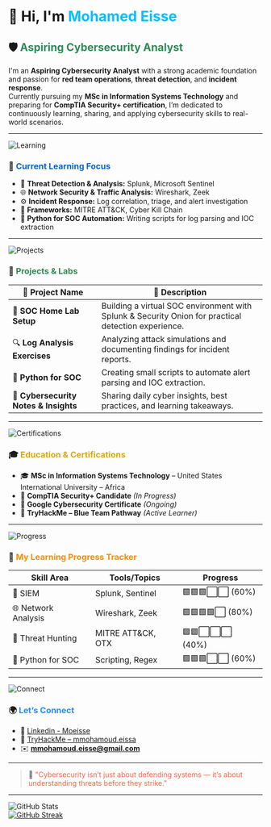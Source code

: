 # 👋 Hi, I'm <span style="color:#00BFFF;">Mohamed Eisse</span>  

## 🛡️ <span style="color:#2E8B57;">Aspiring Cybersecurity Analyst</span>  
I'm an **Aspiring Cybersecurity Analyst** with a strong academic foundation and passion for **red team operations**, **threat detection**, and **incident response**.  
Currently pursuing my **MSc in Information Systems Technology** and preparing for **CompTIA Security+ certification**, I’m dedicated to continuously learning, sharing, and applying cybersecurity skills to real-world scenarios.  

---

![Learning](https://img.shields.io/badge/Learning%20Focus-Blue?style=for-the-badge&color=0A66C2)

### 🎯 <span style="color:#0A66C2;">Current Learning Focus</span>
- 🧿 **Threat Detection & Analysis:** Splunk, Microsoft Sentinel  
- 🌐 **Network Security & Traffic Analysis:** Wireshark, Zeek  
- ⚙️ **Incident Response:** Log correlation, triage, and alert investigation  
- 🧰 **Frameworks:** MITRE ATT&CK, Cyber Kill Chain  
- 🐍 **Python for SOC Automation:** Writing scripts for log parsing and IOC extraction  

---

![Projects](https://img.shields.io/badge/Projects%20and%20Labs-Green?style=for-the-badge&color=2E8B57)

### 💼 <span style="color:#2E8B57;">Projects & Labs</span>
| 🧩 Project Name | 💬 Description |
|------------------|----------------|
| 🧿 **SOC Home Lab Setup** | Building a virtual SOC environment with Splunk & Security Onion for practical detection experience. |
| 🔍 **Log Analysis Exercises** | Analyzing attack simulations and documenting findings for incident reports. |
| 🐍 **Python for SOC** | Creating small scripts to automate alert parsing and IOC extraction. |
| 📘 **Cybersecurity Notes & Insights** | Sharing daily cyber insights, best practices, and learning takeaways. |

---

![Certifications](https://img.shields.io/badge/Certifications%20%26%20Education-Yellow?style=for-the-badge&color=FFD700)

### 🎓 <span style="color:#DAA520;">Education & Certifications</span>
- 🎓 **MSc in Information Systems Technology** – United States International University – Africa  
- 🧠 **CompTIA Security+ Candidate** *(In Progress)*  
- 🎯 **Google Cybersecurity Certificate** *(Ongoing)*  
- 🧩 **TryHackMe – Blue Team Pathway** *(Active Learner)*  

---

![Progress](https://img.shields.io/badge/Learning%20Progress-Orange?style=for-the-badge&color=FF8C00)

### 🧠 <span style="color:#FF8C00;">My Learning Progress Tracker</span>
| Skill Area | Tools/Topics | Progress |
|-------------|---------------|-----------|
| 🧿 SIEM | Splunk, Sentinel | 🟩🟩🟩⬜⬜ (60%) |
| 🌐 Network Analysis | Wireshark, Zeek | 🟩🟩🟩🟩⬜ (80%) |
| 🎯 Threat Hunting | MITRE ATT&CK, OTX | 🟩🟩⬜⬜⬜ (40%) |
| 🐍 Python for SOC | Scripting, Regex | 🟩🟩🟩⬜⬜ (60%) |

---

![Connect](https://img.shields.io/badge/Connect%20with%20Me-Blue?style=for-the-badge&color=1E90FF)

### 🌍 <span style="color:#1E90FF;">Let’s Connect</span>
- 💼 [Linkedin - Moeisse](https://www.linkedin.com/in/moeisse/)  
- 🧠 [TryHackMe – mmohamoud.eissa](https://tryhackme.com/p/mmohamoud.eissa)  
- ✉️ **mmohamoud.eisse@gmail.com**  

---

> 💬 <span style="color:#FF6347;">"Cybersecurity isn’t just about defending systems — it’s about understanding threats before they strike."</span>  

---

![GitHub Stats](https://github-readme-stats.vercel.app/api?username=MohamedEisse&show_icons=true&theme=radical)  
[![GitHub Streak](https://streak-stats.demolab.com?user=MohamedEisse&theme=dark&hide_border=true)](https://git.io/streak-stats)
